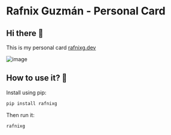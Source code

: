 # Rafnix Guzmán - Personal Card

## Hi there 👋

This is my personal card [rafnixg.dev](https://rafnixg.dev)

![image](https://user-images.githubusercontent.com/10915285/235793179-73e24301-62ba-4d91-bed2-33e7d8f83ff3.png)


## How to use it? 🤔

Install using pip:

```bash
pip install rafnixg
```

Then run it:

```bash
rafnixg
```
